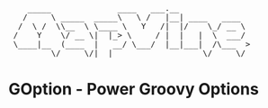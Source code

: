 <pre>
    _____              ____   ___.__
   /     \ _____  _____\   \ /   |__| ____   ____
  /  \ /  \\__  \ \____ \   Y   /|  |/    \_/ __ \
 /    Y    \/ __ \|  |_> \     / |  |   |  \  ___/
 \____|__  (____  |   __/ \___/  |__|___|  /\___  >
         \/     \/|__|                   \/     \/
</pre>

GOption - Power Groovy Options
============

